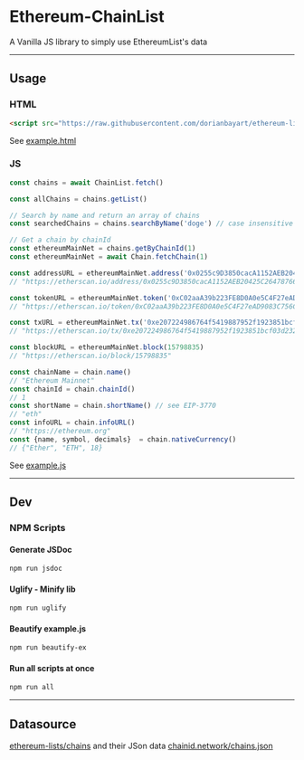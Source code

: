 # Ethereum-ChainList

A Vanilla JS library to simply use EthereumList's data

---

## Usage

### HTML
```html
<script src="https://raw.githubusercontent.com/dorianbayart/ethereum-lists/main/lib/ethereum-lists.min.js"></script>
```
See [example.html](https://github.com/dorianbayart/ethereum-lists/blob/main/example/example.html)

### JS
```javascript
const chains = await ChainList.fetch()

const allChains = chains.getList()

// Search by name and return an array of chains
const searchedChains = chains.searchByName('doge') // case insensitive

// Get a chain by chainId
const ethereumMainNet = chains.getByChainId(1)
const ethereumMainNet = await Chain.fetchChain(1)

const addressURL = ethereumMainNet.address('0x0255c9D3850cacA1152AEB20425C264787661692')
// "https://etherscan.io/address/0x0255c9D3850cacA1152AEB20425C264787661692"

const tokenURL = ethereumMainNet.token('0xC02aaA39b223FE8D0A0e5C4F27eAD9083C756Cc2')
// "https://etherscan.io/token/0xC02aaA39b223FE8D0A0e5C4F27eAD9083C756Cc2"

const txURL = ethereumMainNet.tx('0xe207224986764f5419887952f1923851bcf03d23268903d4cf0b94c10635bc09')
// "https://etherscan.io/tx/0xe207224986764f5419887952f1923851bcf03d23268903d4cf0b94c10635bc09"

const blockURL = ethereumMainNet.block(15798835)
// "https://etherscan.io/block/15798835"

const chainName = chain.name()
// "Ethereum Mainnet"
const chainId = chain.chainId()
// 1
const shortName = chain.shortName() // see EIP-3770
// "eth"
const infoURL = chain.infoURL()
// "https://ethereum.org"
const {name, symbol, decimals}  = chain.nativeCurrency()
// {"Ether", "ETH", 18}

```
See [example.js](https://github.com/dorianbayart/ethereum-lists/blob/main/example/example.beautified.js)

---

## Dev

### NPM Scripts

#### Generate JSDoc
```sh
npm run jsdoc
```

#### Uglify - Minify lib
```sh
npm run uglify
```

#### Beautify example.js
```sh
npm run beautify-ex
```

#### Run all scripts at once
```sh
npm run all
```

---

## Datasource

[ethereum-lists/chains](https://github.com/ethereum-lists/chains) and their JSon data [chainid.network/chains.json](https://chainid.network/chains.json)
